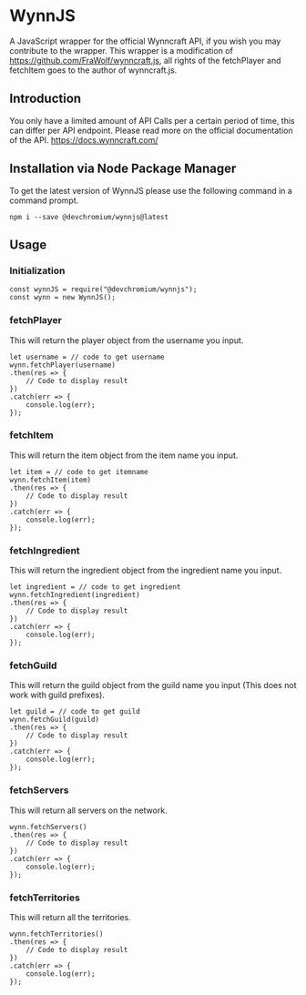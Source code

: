 # WynnJS
A JavaScript wrapper for the official Wynncraft API, if you wish you may contribute to the wrapper.
This wrapper is a modification of https://github.com/FraWolf/wynncraft.js, all rights of the fetchPlayer and fetchItem goes to the author of wynncraft.js.

## Introduction
You only have a limited amount of API Calls per a certain period of time, this can differ per API endpoint. Please read more on the official documentation of the API. 
https://docs.wynncraft.com/

## Installation via Node Package Manager
To get the latest version of WynnJS please use the following command in a command prompt.
```
npm i --save @devchromium/wynnjs@latest
```



## Usage

### Initialization
```JS
const wynnJS = require("@devchromium/wynnjs");
const wynn = new WynnJS();
```

### fetchPlayer
This will return the player object from the username you input.
```JS
let username = // code to get username
wynn.fetchPlayer(username)
.then(res => {
    // Code to display result
})
.catch(err => {
    console.log(err);
});

```
### fetchItem
This will return the item object from the item name you input.
```JS
let item = // code to get itemname
wynn.fetchItem(item)
.then(res => {
    // Code to display result
})
.catch(err => {
    console.log(err);
});

```

### fetchIngredient
This will return the ingredient object from the ingredient name you input.
```JS
let ingredient = // code to get ingredient
wynn.fetchIngredient(ingredient)
.then(res => {
    // Code to display result
})
.catch(err => {
    console.log(err);
});
```

### fetchGuild
This will return the guild object from the guild name you input (This does not work with guild prefixes).
```JS
let guild = // code to get guild
wynn.fetchGuild(guild)
.then(res => {
    // Code to display result
})
.catch(err => {
    console.log(err);
});
```

### fetchServers
This will return all servers on the network.
```JS
wynn.fetchServers()
.then(res => {
    // Code to display result
})
.catch(err => {
    console.log(err);
});
```

### fetchTerritories
This will return all the territories.
```JS
wynn.fetchTerritories()
.then(res => {
    // Code to display result
})
.catch(err => {
    console.log(err);
});
```

